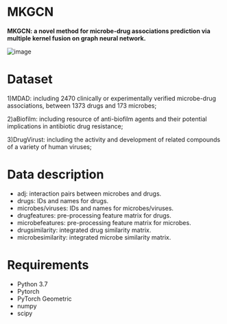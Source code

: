 # MKGCN
**MKGCN: a novel method for microbe-drug associations prediction via multiple kernel fusion on graph neural network.**

![image](http://yhpjc.vip/download/MKGCN/flowchart.png)

# Dataset
1)MDAD: including 2470 clinically or experimentally verified microbe-drug associations, between 1373 drugs and 173 microbes;

2)aBiofilm: including resource of anti-biofilm agents and their potential implications in antibiotic drug resistance;

3)DrugVirust: including the activity and development of related compounds of a variety of human viruses;

# Data description
* adj: interaction pairs between microbes and drugs.
* drugs: IDs and names for drugs.
* microbes/viruses: IDs and names for microbes/viruses.
* drugfeatures: pre-processing feature matrix for drugs.
* microbefeatures: pre-processing feature matrix for microbes.
* drugsimilarity: integrated drug similarity matrix.
* microbesimilarity: integrated microbe similarity matrix.

# Requirements
* Python 3.7
* Pytorch
* PyTorch Geometric
* numpy
* scipy
